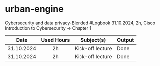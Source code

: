 # urban-engine
Cybersecurity and data privacy-Blended
#Logbook
31.10.2024, 2h, Cisco Introduction to Cybersecurity → Chapter 1

| Date | Used Hours    | Subject(s)    | Output |
| :-----: | :---: | :---: | :--- |
| 31.10.2024 |  2h   | Kick-off lecture   | Done |
| 31.10.2024 |  2h   | Kick-off lecture   | Done |
